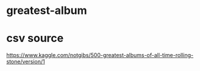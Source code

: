# greatest-album

# csv source

https://www.kaggle.com/notgibs/500-greatest-albums-of-all-time-rolling-stone/version/1
